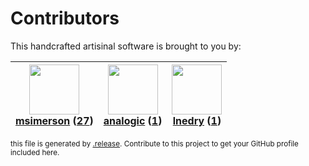 # Contributors

This handcrafted artisinal software is brought to you by:

| <img height="80" src="https://avatars.githubusercontent.com/u/261635?v=4"><br><a href="https://github.com/msimerson">msimerson</a> (<a href="https://github.com/haraka/haraka-plugin-asn/commits?author=msimerson">27</a>) | <img height="80" src="https://avatars.githubusercontent.com/u/934254?v=4"><br><a href="https://github.com/analogic">analogic</a> (<a href="https://github.com/haraka/haraka-plugin-asn/commits?author=analogic">1</a>) | <img height="80" src="https://avatars.githubusercontent.com/u/203240?v=4"><br><a href="https://github.com/lnedry">lnedry</a> (<a href="https://github.com/haraka/haraka-plugin-asn/commits?author=lnedry">1</a>) |
| :------------------------------------------------------------------------------------------------------------------------------------------------------------------------------------------------------------------------: | :--------------------------------------------------------------------------------------------------------------------------------------------------------------------------------------------------------------------: | :--------------------------------------------------------------------------------------------------------------------------------------------------------------------------------------------------------------: |

<sub>this file is generated by [.release](https://github.com/msimerson/.release).
Contribute to this project to get your GitHub profile included here.</sub>
